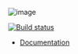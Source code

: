 ![image](https://cloud.githubusercontent.com/assets/2152766/6998101/5c13946c-dbcd-11e4-968b-b357b7c60a06.png)

[![Build status](https://ci.appveyor.com/api/projects/status/ra92bnuaakqqjmih?svg=true)](https://ci.appveyor.com/project/mottosso/pyblish-win)

- [Documentation](../../wiki)
